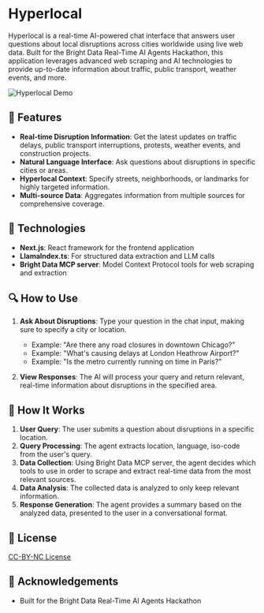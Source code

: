 # Hyperlocal

Hyperlocal is a real-time AI-powered chat interface that answers user questions about local disruptions across cities worldwide using live web data. Built for the Bright Data Real-Time AI Agents Hackathon, this application leverages advanced web scraping and AI technologies to provide up-to-date information about traffic, public transport, weather events, and more.

![Hyperlocal Demo](https://i.imgur.com/PZsAMT1.gif)

## 🌟 Features

- **Real-time Disruption Information**: Get the latest updates on traffic delays, public transport interruptions, protests, weather events, and construction projects.
- **Natural Language Interface**: Ask questions about disruptions in specific cities or areas.
- **Hyperlocal Context**: Specify streets, neighborhoods, or landmarks for highly targeted information.
- **Multi-source Data**: Aggregates information from multiple sources for comprehensive coverage.

## 🚀 Technologies

- **Next.js**: React framework for the frontend application
- **LlamaIndex.ts**: For structured data extraction and LLM calls
- **Bright Data MCP server**: Model Context Protocol tools for web scraping and extraction

## 🔍 How to Use

1. **Ask About Disruptions**: Type your question in the chat input, making sure to specify a city or location.
   - Example: "Are there any road closures in downtown Chicago?"
   - Example: "What's causing delays at London Heathrow Airport?"
   - Example: "Is the metro currently running on time in Paris?"

2. **View Responses**: The AI will process your query and return relevant, real-time information about disruptions in the specified area.

## 🧠 How It Works

1. **User Query**: The user submits a question about disruptions in a specific location.
2. **Query Processing**: The agent extracts location, language, iso-code from the user's query.
3. **Data Collection**: Using Bright Data MCP server, the agent decides which tools to use in order to scrape and extract real-time data from the most relevant sources.
4. **Data Analysis**: The collected data is analyzed to only keep relevant information.
5. **Response Generation**: The agent provides a summary based on the analyzed data, presented to the user in a conversational format.

## 📝 License

[CC-BY-NC License](LICENSE.md)

## 🙏 Acknowledgements

- Built for the Bright Data Real-Time AI Agents Hackathon
